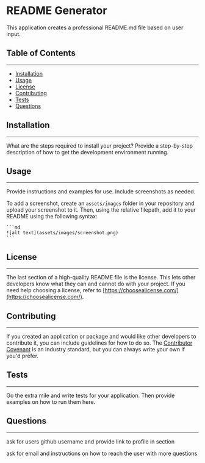 # README Generator
This application creates a professional README.md file based on user input.

## Table of Contents
---
- [Installation](#installation)
- [Usage](#usage)
- [License](#license)
- [Contributing](#contributing)
- [Tests](#tests)
- [Questions](#questions)

## Installation
---
What are the steps required to install your project? Provide a step-by-step description of how to get the development environment running.

## Usage
---
Provide instructions and examples for use. Include screenshots as needed.

To add a screenshot, create an `assets/images` folder in your repository and upload your screenshot to it. Then, using the relative filepath, add it to your README using the following syntax:

    ```md
    ![alt text](assets/images/screenshot.png)
    ```

## License
---
The last section of a high-quality README file is the license. This lets other developers know what they can and cannot do with your project. If you need help choosing a license, refer to [https://choosealicense.com/](https://choosealicense.com/).


## Contributing
---
If you created an application or package and would like other developers to contribute it, you can include guidelines for how to do so. The [Contributor Covenant](https://www.contributor-covenant.org/) is an industry standard, but you can always write your own if you'd prefer.

## Tests
---
Go the extra mile and write tests for your application. Then provide examples on how to run them here.

## Questions
---
ask for users github username and provide link to profile in section

ask for email and instructions on how to reach the user with more questions  